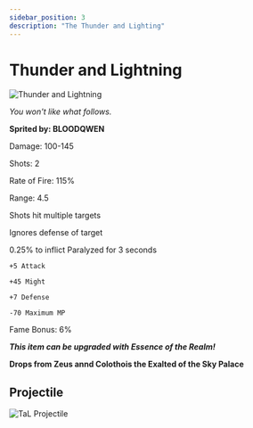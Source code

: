 ```yaml
---
sidebar_position: 3
description: "The Thunder and Lighting"
---
```

# Thunder and Lightning

![Thunder and Lightning](https://vwiki.valorserver.com/api/item/picture/Thunder%20and%20Lightning)

<i>You won't like what follows.</i>

**Sprited by: BLOODQWEN**

Damage: 100-145

Shots: 2

Rate of Fire: 115%

Range: 4.5

Shots hit multiple targets

Ignores defense of target

0.25% to inflict Paralyzed for 3 seconds

    +5 Attack
    
    +45 Might
    
    +7 Defense
    
    -70 Maximum MP
    
Fame Bonus: 6%
  
***This item can be upgraded with Essence of the Realm!***

**Drops from Zeus annd Colothois the Exalted of the Sky Palace**

 ## Projectile
 
 ![TaL Projectile](https://cdn.discordapp.com/attachments/953134990428868629/981330722973421578/TL.gif)

